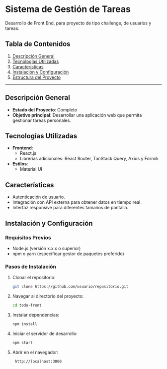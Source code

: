 # Sistema de Gestión de Tareas

Desarrollo de Front End, para proyecto de tipo challenge, de usuarios y tareas.

## Tabla de Contenidos

1. [Descripción General](#descripcion-general)
2. [Tecnologías Utilizadas](#tecnologias-utilizadas)
3. [Características](#caracteristicas)
4. [Instalación y Configuración](#instalacion-y-configuracion)
5. [Estructura del Proyecto](#estructura-del-proyecto)

---

## Descripción General

- **Estado del Proyecto**: Completo
- **Objetivo principal**: Desarrollar una aplicación web que permita gestionar tareas personales.

## Tecnologías Utilizadas

- **Frontend**:
  - React.js
  - Librerías adicionales: React Router, TanStack Query, Axios y Formik
- **Estilos**:
  - Material UI

## Características

- Autenticación de usuario.
- Integración con API externa para obtener datos en tiempo real.
- Interfaz responsive para diferentes tamaños de pantalla.

## Instalación y Configuración

### Requisitos Previos

- Node.js (versión x.x.x o superior)
- npm o yarn (especificar gestor de paquetes preferido)

### Pasos de Instalación

1. Clonar el repositorio:
   ```bash
   git clone https://github.com/usuario/repositorio.git
   ```

2. Navegar al directorio del proyecto:
   ```bash
   cd todo-front
   ```

3. Instalar dependencias:
   ```bash
   npm install
   ```

4. Iniciar el servidor de desarrollo:
   ```bash
   npm start
   ```

5. Abrir en el navegador:
   ```
    http://localhost:3000
   ```